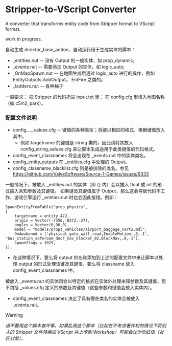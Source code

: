 # Stripper-to-VScript Converter
A converter that transforms entity code from Stripper format to VScript format.

work in progress.

自动生成 director_base_addon、自动运行用于生成实体的脚本：
* _entities.nut -- 没有 Output 的一般实体，如 prop_dynamic;
* _events.nut -- 需要添加 Output 的实体，如 logic_auto;
* _OnMapSpawn.nut -- 在地图生成后通过 logic_auto 进行的操作，例如 EntityOutputs.AddOutput， EntFire 之类的。
* _ladders.nut -- 各种梯子

一般要求：
把 Stripper 的代码扔进 input.txt 里；
在 config.cfg 里填入地图名称（如 c5m2_park）。

### 配置文件说明
* config_..._values.cfg -- 键值的各种类型；将键以相应的格式，根据键值放入其中。
  - 例如 targetname 的键值是 string 类的，因此请将其放入 config_string_values.cfg 来让脚本生成适用于此类键值的代码格式。
* config_event_classnames 将会出现在 _events.nut 中的实体类名。
* config_entity_outputs 在 _entities.cfg 中处理的 Output。
* config_classname_blacklist.cfg 则是被排除的类名。参见 https://github.com/ValveSoftware/Source-1-Games/issues/6333 

一般情况下，被放入 _entities.nut 的实体（即 {} 内）会以插入 float 或 int 的形式插入未知参数及其键值。
如果键及其键值属于 Output，那么这会导致代码不工作，游戏引擎运行 _entities.nut 时也会因此报错。例如：
```
SpawnEntityFromTable("prop_physics",
{
	targetname = entity_472,
	origin = Vector(-7350,-8272,-27),
	angles = Vector(0,90,0),
	model = "models/props_vehicles/airport_baggage_cart2.mdl",
	OnAwakened = ['physical_gate_wall_road,EnableMotion,,0,-1', 'bus_station_saferoom_door_nav_blocker_02,BlockNav,,0,-1'],
	spawnflags = 1025,
});
```
* 在这种情况下，要么将 output 的名称添加到上述的配置文件中来让脚本以处理 output 的形式处理该键及其键值，要么将 classname 放入 config_event_classnames 中。

被放入 _events.nut 的实体则会以特定的格式在实体外处理未知参数及其键值，但不包括 _values.cfg 定义的参数及其键值（这些参数和键值会放入实体内）。
* config_event_classnames  决定了具有哪些类名的实体会被放入 _events.nut。
> [!WARNING]
> _请不要用这个脚本做坏事。如果乱用这个脚本（比如在不考虑著作权的情况下将别人的 Stripper 文件转换成 VScript 并上传到 Workshop）可能会让你吃红信（社区封禁）。_
